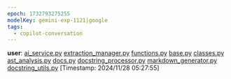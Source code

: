 ```yaml
---
epoch: 1732793275255
modelKey: gemini-exp-1121|google
tags:
  - copilot-conversation
---
```


**user**: [ai_service.py](ai_service.py.md) [extraction_manager.py](extraction_manager.py.md) [functions.py](functions.py.md) [base.py](DocuScribe/base.py.md) [classes.py](classes.py.md) [ast_analysis.py](ast_analysis.py.md) [docs.py](docs.py.md) [docstring_processor.py](docstring_processor.py.md) [markdown_generator.py](markdown_generator.py.md) [docstring_utils.py](docstring_utils.py.md)
[Timestamp: 2024/11/28 05:27:55]